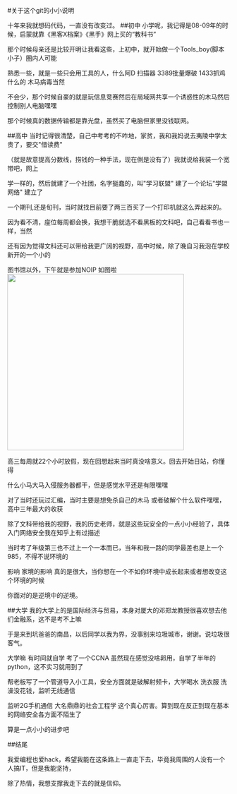 #关于这个git的小小说明

十年来我就想码代码，一直没有改变过。
##初中
小学呢，我记得是08-09年的时候，启蒙就靠《黑客X档案》《黑手》网上买的“教科书”

那个时候母亲还是比较开明让我看这些，上初中，就开始做一个Tools_boy(脚本小子）圈内人可能

熟悉一些，就是一些只会用工具的人，什么阿D 扫描器 3389批量爆破 1433抓鸡什么的 木马病毒当然

不会少，那个时候自豪的就是玩信息竞赛然后在局域网共享一个诱惑性的木马然后控制别人电脑嘿嘿

那个时候真的数据传输都是靠光盘，虽然买了电脑但家里没钱联网。

##高中
   当时记得很清楚，自己中考考的不咋地，家贫，我和我妈说去夷陵中学太贵了，要交"借读费"

（就是故意提高分数线，捞钱的一种手法，现在倒是没有了）我就说给我装一个宽带吧，网上

学一样的，然后就建了一个社团，名字挺蠢的，叫"学习联盟" 建了一个论坛"学盟网络" 建立了

一个期刊,还是旬刊，当时就找目前要了两三百买了一个打印机就这么弄起来的。

   因为看不清，座位每周都会换，我想干脆就选不看黑板的文科吧，自己看看书也一样，当然

还有因为觉得文科还可以带给我更广阔的视野，高中时候，除了晚自习我泡在学校新开的一个小的

图书馆以外，下午就是参加NOIP 如图啦
<img src="http://appwk.baidu.com/naapi/doc/view?ih=810&o=jpg_6&iw=1080&ix=0&iy=0&aimw=1080&rn=1&doc_id=4321147f1711cc7931b71638&pn=1&sign=498e364a55dc6a90dd106712676a48c2&type=1&app_ver=2.9.8.2&ua=bd_800_800_IncredibleS_2.9.8.2_2.3.7&bid=1&app_ua=IncredibleS&uid=&cuid=&fr=3&Bdi_bear=WIFI&from=3_10000&bduss=&pid=1&screen=800_800&sys_ver=2.3.7" width="400" height="400">

高三每周就22个小时放假，现在回想起来当时真没啥意义。回去开始日站，你懂得

什么小马大马入侵服务器都干，但是感觉水平还是有限嘿嘿

对了当时还玩过汇编，当时主要是想免杀自己的木马 或者破解个什么软件嘿嘿，高中三年最大的收获

除了文科带给我的视野，我的历史老师，就是这些玩安全的一点小小经验了，具体入门网络安全我在知乎上有过描述

当时考了年级第三也不过上一个一本而已，当年和我一路的同学最差也是上一个985，不得不说环境的

影响 家境的影响 真的是很大，当你想在一个不如你环境中成长起来或者想改变这个环境的时候

你面对的是逆境中的逆境。

##大学
我的大学上的是国际经济与贸易，本身对厦大的邓郑龙教授很喜欢想去他们金融系，这不是考不上嘛

于是来到坑爸爸的南昌，以后同学以我为界，没事别来垃圾城市，谢谢。说垃圾很客气。

大学嘛 有时间就自学 考了一个CCNA 虽然现在感觉没啥卵用，自学了半年的python，这不实习就用到了

帮老板写了一个管道导入小工具，安全方面就是破解射频卡，大学喝水 洗衣服 洗澡没花钱，监听无线通信

监听2G手机通信 大名鼎鼎的社会工程学 这个真心厉害。算到现在反正到现在基本的网络安全各方面不陌生了

算是一点小小的进步吧

##结尾

我爱编程也爱hack，希望我能在这条路上一直走下去，毕竟我周围的人没有一个人搞IT，但是我能坚持，

除了热情，我想支撑我走下去的就是信仰。

